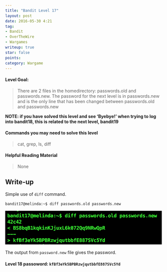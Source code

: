 ```yaml
---
title: "Bandit Level 17"
layout: post
date: 2016-05-30 4:21
tag:
- Bandit
- OverTheWire
- Wargames
writeup: true
star: false
points:
category: Wargame
---
```


#### Level Goal:

>There are 2 files in the homedirectory: passwords.old and passwords.new. The password for the next level is in passwords.new and is the only line that has been changed between passwords.old and passwords.new

**NOTE: if you have solved this level and see ‘Byebye!’ when trying to log into bandit18, this is related to the next level, bandit19**

#### Commands you may need to solve this level

>cat, grep, ls, diff

#### Helpful Reading Material

>None

## Write-up

Simple use of `diff` command.

~~~bash
bandit17@melinda:~$ diff passwords.old passwords.new
~~~

![diff output](/assets/images/OverTheWire/Bandit/diff_output.png)

The output from `password.new` file gives the password.

#### Level 18 passoword: `kfBf3eYk5BPBRzwjqutbbfE887SVc5Yd`
